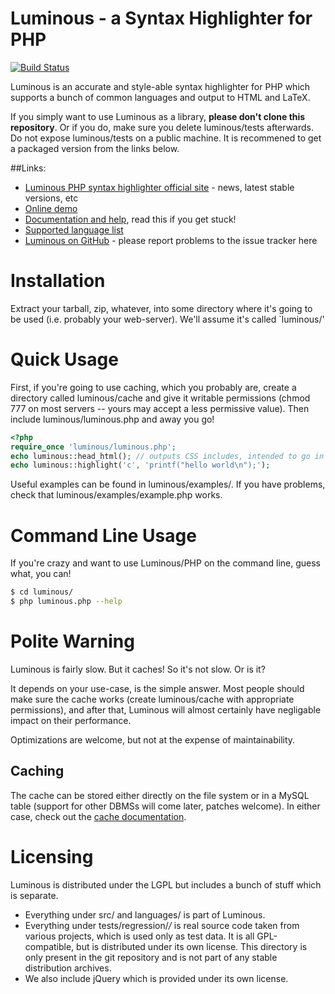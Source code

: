 Luminous - a Syntax Highlighter for PHP
=======================================

[![Build Status](https://secure.travis-ci.org/markwatkinson/luminous.png)](http://travis-ci.org/markwatkinson/luminous)

Luminous is an accurate and style-able syntax highlighter for PHP which 
supports a bunch of common languages and output to HTML and LaTeX.

If you simply want to use Luminous as a library, __please don't clone this 
repository__. Or if you do, make sure you delete luminous/tests afterwards. 
Do not expose luminous/tests on a public machine. It is recommened to get a 
packaged version from the links below.

##Links:

+ [Luminous PHP syntax highlighter official site](http://luminous.asgaard.co.uk/) - news, latest stable versions, etc
+ [Online demo](http://luminous.asgaard.co.uk/index.php/demo)
+ [Documentation and help](http://luminous.asgaard.co.uk/index.php/docs/show/index),
  read this if you get stuck!
+ [Supported language list](http://luminous.asgaard.co.uk/assets/luminous/supported.php)
+ [Luminous on GitHub](https://github.com/markwatkinson/luminous) - please
  report problems to the issue tracker here

Installation
============
Extract your tarball, zip, whatever, into some directory where it's going to be
used (i.e. probably your web-server).  We'll assume it's called `luminous/'

Quick Usage 
===========

First, if you're going to use caching, which you probably are, create a 
directory called luminous/cache and give it writable permissions (chmod 777 on
most servers -- yours may accept a less permissive value). Then include
luminous/luminous.php and away you go!

```php
<?php
require_once 'luminous/luminous.php';
echo luminous::head_html(); // outputs CSS includes, intended to go in <head>
echo luminous::highlight('c', 'printf("hello world\n");');
```

Useful examples can be found in luminous/examples/. If you have problems,
check that luminous/examples/example.php works.


Command Line Usage
==================

If you're crazy and want to use Luminous/PHP on the command line, guess what,
you can!

```bash
$ cd luminous/
$ php luminous.php --help
```
Polite Warning
================

Luminous is fairly slow. But it caches! So it's not slow. Or is it?

It depends on your use-case, is the simple answer. Most people should make sure
the cache works (create luminous/cache with appropriate permissions), and after
that, Luminous will almost certainly have negligable impact on their 
performance.

Optimizations are welcome, but not at the expense of maintainability.

## Caching 
The cache can be stored either directly on the file system or in a MySQL table
(support for other DBMSs will come later, patches welcome). In either case,
check out the [cache documentation](http://luminous.asgaard.co.uk/index.php/docs/show/cache).

Licensing
=========

Luminous is distributed under the LGPL but includes a bunch of stuff which is
separate.

  - Everything under src/ and languages/ is part of Luminous.
  - Everything under tests/regression/*/* is real source code taken from various
      projects, which is used only as test data. It is all GPL-compatible, but
      is distributed under its own license. This directory is only present in
      the git repository and is not part of any stable distribution archives.
  - We also include jQuery which is provided under its own license.
